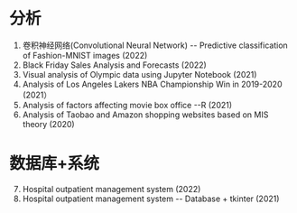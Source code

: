 # 分析
1. 卷积神经网络(Convolutional Neural Network) -- Predictive classification of Fashion-MNIST images (2022)
2. Black Friday Sales Analysis and Forecasts (2022)
3. Visual analysis of Olympic data using Jupyter Notebook (2021)
4. Analysis of Los Angeles Lakers NBA Championship Win in 2019-2020 (2021）
5. Analysis of factors affecting movie box office --R (2021)
6. Analysis of Taobao and Amazon shopping websites based on MIS theory (2020)

# 数据库+系统
7. Hospital outpatient management system (2022)
8. Hospital outpatient management system -- Database + tkinter (2021)
